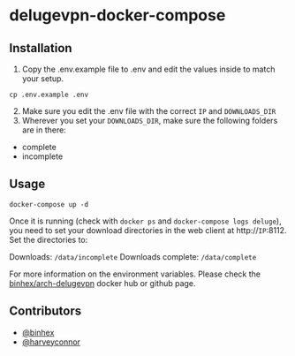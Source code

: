 # delugevpn-docker-compose

## Installation
1. Copy the .env.example file to .env and edit the values inside to match your setup.
```
cp .env.example .env
```
2. Make sure you edit the .env file with the correct `IP` and `DOWNLOADS_DIR` 
3. Wherever you set your `DOWNLOADS_DIR`, make sure the following folders are in there:
- complete
- incomplete

## Usage
```
docker-compose up -d
```
Once it is running (check with `docker ps` and `docker-compose logs deluge`), you need to set your download directories in the web client at http://`IP`:8112. Set the directories to:

Downloads: `/data/incomplete`
Downloads complete: `/data/complete`

For more information on the environment variables. Please check the [binhex/arch-delugevpn](https://hub.docker.com/r/binhex/arch-delugevpn/) docker hub or github page.

## Contributors
- [@binhex](https://github.com/binhex)
- [@harveyconnor](https://github.com/harveyconnor)
